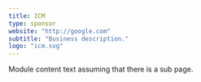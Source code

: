 ```yaml
---
title: ICM
type: sponsor
website: "http://google.com"
subtitle: "Business description."
logo: "icm.svg"
---
```

Module content text assuming that there is a sub page.